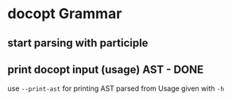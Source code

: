 # docopt Grammar

## start parsing with participle



## print docopt input (usage) AST - DONE

use `--print-ast` for printing AST parsed from Usage given with `-h`


